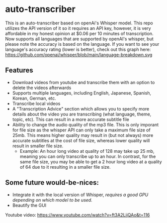 # auto-transcriber
This is an auto-transcriber based on openAi's Whisper model.  This repo utilizes the API version of it so it requires an API key, however, it is very affordable in my honest opinion at $0.06 per 10 minutes of transcription.  Now supports all languages that are supported by openAI's whisper, but please note the accuracy is based on the language.  If you want to see your language's accuracy rating (lower is better), check out this graph here: https://github.com/openai/whisper/blob/main/language-breakdown.svg

## Features
- Download videos from youtube and transcribe them with an option to delete the videos afterwards
- Supports multiple languages, including English, Japanese, Spanish, Korean, German, etc.
- Transcribe local videos
- A "Transcription Advice" section which allows you to specify more details about the video you are transcribing (what language, theme, topic, etc).  This can result in a more accurate subtitle file
- Ability to change the audio quality of the mp3 file.  This is only imporant for file size as the whisper API can only take a maximum file size of 25mb. This means higher quality may result in (but not always) more accurate subtitles at the cost of file size, whereas lower quality will result in smaller file size.
    - Example: An hour long video at quality of 128 may take up 25 mb, meaning you can only transcribe up to an hour.  In contrast, for the same file size, you may be able to get a 2 hour long video at a quality of 64 due to it resulting in a smaller file size.

## Some future would-be-nices:
- Integrate it with the local version of Whisper, *requires a good GPU depending on which model to be used.*
- Beautify the GUI

Youtube video: https://www.youtube.com/watch?v=ft3A2LijQAo&t=116
